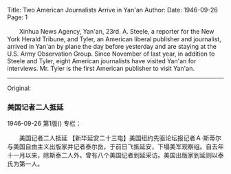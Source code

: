 Title: Two American Journalists Arrive in Yan'an
Author:
Date: 1946-09-26
Page: 1

　　Xinhua News Agency, Yan'an, 23rd. A. Steele, a reporter for the New York Herald Tribune, and Tyler, an American liberal publisher and journalist, arrived in Yan'an by plane the day before yesterday and are staying at the U.S. Army Observation Group. Since November of last year, in addition to Steele and Tyler, eight American journalists have visited Yan'an for interviews. Mr. Tyler is the first American publisher to visit Yan'an.



<hr /> 

Original: 


### 美国记者二人抵延

1946-09-26
第1版()
专栏：

　　美国记者二人抵延
    【新华延安二十三电】美国纽约先驱论坛报记者Ａ·斯蒂尔与美国自由主义出版家并记者泰尔岳，于前日飞抵延安，下塌美军观察组。自去年十一月以来，除斯泰二人外，曾有八个美国记者到延采访。美国出版家到延则以泰氏为第一人。
